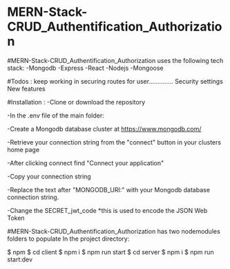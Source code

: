 # MERN-Stack-CRUD_Authentification_Authorization
#MERN-Stack-CRUD_Authentification_Authorization  uses the following tech stack:
-Mongodb
-Express
-React
-Nodejs
-Mongoose



#Todos :
keep working in securing routes for user..............
Security settings
New features

#Installation :
-Clone or download the repository

-In the .env file of the main folder:

-Create a Mongodb database cluster at https://www.mongodb.com/

-Retrieve your connection string from the "connect" button in your clusters home page

-After clicking connect find "Connect your application"

-Copy your connection string

-Replace the text after "MONGODB_URI:" with your Mongodb database connection string.

-Change the SECRET_jwt_code  *this is used to encode the JSON Web Token

#MERN-Stack-CRUD_Authentification_Authorization  has two nodemodules folders to populate In the project directory:

$ npm
$ cd client 
$ npm i
$ npm run start
$ cd server 
$ npm i
$ npm run start:dev

